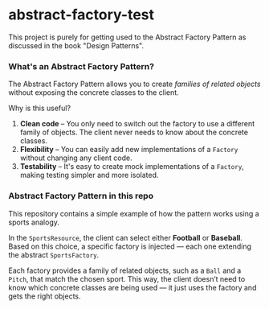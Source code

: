 # abstract-factory-test

This project is purely for getting used to the Abstract Factory Pattern as discussed in the book "Design Patterns".

### What's an Abstract Factory Pattern?

The Abstract Factory Pattern allows you to create _families of related objects_ without exposing the concrete classes to the client.

Why is this useful?

1. **Clean code** – You only need to switch out the factory to use a different family of objects. The client never needs to know about the concrete classes.
2. **Flexibility** – You can easily add new implementations of a `Factory` without changing any client code.
3. **Testability** – It's easy to create mock implementations of a `Factory`, making testing simpler and more isolated.

### Abstract Factory Pattern in this repo
This repository contains a simple example of how the pattern works using a sports analogy.

In the `SportsResource`, the client can select either **Football** or **Baseball**. Based on this choice, a specific factory is injected — each one extending the abstract `SportsFactory`.

Each factory provides a family of related objects, such as a `Ball` and a `Pitch`, that match the chosen sport. This way, the client doesn’t need to know which concrete classes are being used — it just uses the factory and gets the right objects.